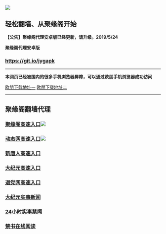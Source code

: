 ![](https://raw.githubusercontent.com/hao369/a/master/j.jpg)



## 轻松翻墙、从聚缘阁开始



**【公告】聚缘阁代理安卓版已经更新，请升级。2019/5/24**

 
**聚缘阁代理安卓版**
### https://git.io/jygapk  

***


**本网页已经被国内的很多手机浏览器屏障，可以通过欧朋手机浏览器成功访问**

[欧朋下载地址一](https://github.com/hao369/611/raw/master/oupengliulanqi_108.apk)   [欧朋下载地址二](http://gdown.baidu.com/data/wisegame/9a276c92b5b78d2d/oupengliulanqi_108.apk)

***



## 聚缘阁翻墙代理 

### [聚缘阁高速入口](http://zopp.5a.thepcharbor.com)![](https://raw.githubusercontent.com/hao369/a/master/jyg.gif)

### [动态网高速入口](https://jof9sjbrl4.execute-api.us-east-1.amazonaws.com/mp/?id=2)![](https://raw.githubusercontent.com/hao369/a/master/jygdl.gif)


### [新唐人高速入口](https://jof9sjbrl4.execute-api.us-east-1.amazonaws.com/mp/?id=5)

### [大纪元高速入口](https://jof9sjbrl4.execute-api.us-east-1.amazonaws.com/mp/?id=7)

### [退党网高速入口](https://jof9sjbrl4.execute-api.us-east-1.amazonaws.com/mp/?id=8)




### [大纪元实事新闻](https://git.io/fjmgE)

### [24小时实事禁闻](https://git.io/fj3Go)

### [禁书在线阅读](https://git.io/fjJ5Z)






